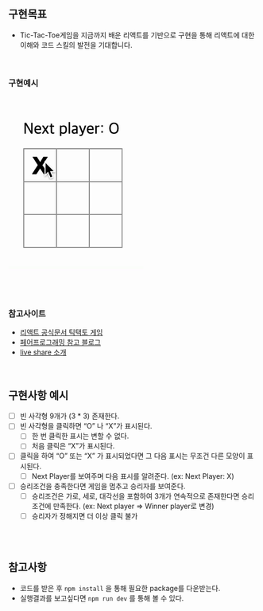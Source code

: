 ## 구현목표

- Tic-Tac-Toe게임을 지금까지 배운 리액트를 기반으로 구현을 통해 리액트에 대한 이해와 코드 스킬의 발전을 기대합니다.

<br>

### 구현예시

<br>

![Tic-Tac-Toe Game](./public/tictactoe.gif)

<br>
<br>

### 참고사이트

- [리액트 공식문서 틱택토 게임](https://ko.react.dev/learn/tutorial-tic-tac-toe)
- [페어프로그래밍 참고 블로그](https://velog.io/@congaweb/Pair-Programing)
- [live share 소개](https://usage.tistory.com/164)

<br>

## 구현사항 예시

- [ ] 빈 사각형 9개가 (3 \* 3) 존재한다.
- [ ] 빈 사각형을 클릭하면 “O” 나 “X”가 표시된다.
  - [ ] 한 번 클릭한 표시는 변할 수 없다.
  - [ ] 처음 클릭은 “X”가 표시된다.
- [ ] 클릭을 하여 “O” 또는 “X” 가 표시되었다면 그 다음 표시는 무조건 다른 모양이 표시된다.
  - [ ] Next Player를 보여주며 다음 표시를 알려준다. (ex: Next Player: X)
- [ ] 승리조건을 충족한다면 게임을 멈추고 승리자를 보여준다.
  - [ ] 승리조건은 가로, 세로, 대각선을 포함하여 3개가 연속적으로 존재한다면 승리조건에 만족한다. (ex: Next player ⇒ Winner player로 변경)
  - [ ] 승리자가 정해지면 더 이상 클릭 불가

<br />
<br />

## 참고사항

- 코드를 받은 후 `npm install` 을 통해 필요한 package를 다운받는다.
- 실행결과를 보고싶다면 `npm run dev` 를 통해 볼 수 있다.
